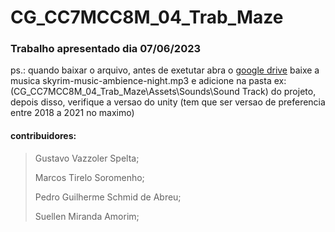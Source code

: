 # CG_CC7MCC8M_04_Trab_Maze
### Trabalho apresentado dia 07/06/2023

ps.: quando baixar o arquivo, antes de exetutar abra o [google drive](https://drive.google.com/file/d/1rATJ3GdedhjwllEQml0JWAL-VbChhlD3/view?usp=sharing) baixe a musica skyrim-music-ambience-night.mp3 e adicione na pasta ex: (CG_CC7MCC8M_04_Trab_Maze\Assets\Sounds\Sound Track) do projeto, depois disso, verifique a versao do unity (tem que ser versao de preferencia entre 2018 a 2021 no maximo)

#### contribuidores:

> Gustavo Vazzoler Spelta;
>
> Marcos Tirelo Soromenho;
>
> Pedro Guilherme Schmid de Abreu;
>
> Suellen Miranda Amorim;
